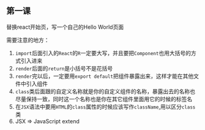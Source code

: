 ## 第一课

替换react开始页，写一个自己的Hello World页面

需要注意的地方：
1. ``import``后面引入的``React``的``R``一定要大写，并且要把``Component``也用大括号的方式引入进来
2. ``render``后面的``return``是小括号不是花括号
3. ``render``完以后，一定要用``export default``把组件暴露出来，这样才能在其他文件中引入组件
4. ``class``类后面跟的自定义名称就是你的自定义组件的名称，暴露出去的名称也尽量保持一致，同时这一个名称也是你在其它组件里面用它的时候的标签名
5. 在``JSX``语法中要用``HTML``的``class``属性的时候应该写作``className``,用以区分``class``类
6. JSX => JavaScript extend
